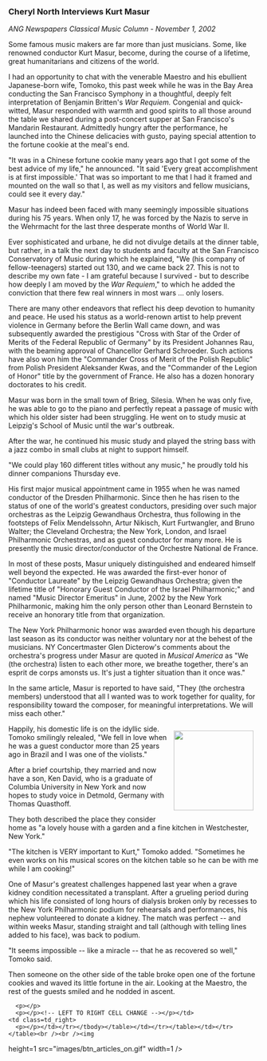 <!-- MAIN TABLE -->
<tr class="table_main" >
    <td class=td_center valign=top>
<!-- PAGE TITLE --><br /><!-- ARTICLE TITLE -->
      <h3><b>Cheryl North Interviews Kurt Masur</b></h3>
      <p></p><!-- NEWSPAPER TITLE AND DATE --><i>ANG Newspapers Classical Music 
      Column - November 1, 2002</i> 
      <p></p>
Some famous music makers are far more than just musicians. Some, like renowned conductor Kurt Masur, become, during the course of a lifetime, great humanitarians and citizens of the world.
<p></p> 
I had an opportunity to chat with the venerable Maestro and his ebullient Japanese-born wife, Tomoko, this past week while he was in the Bay Area conducting the San Francisco Symphony in a thoughtful, deeply felt interpretation of Benjamin Britten's <i>War Requiem.</i> Congenial and quick-witted, Masur responded with warmth and good spirits to all those around the table we shared during a post-concert supper at San Francisco's Mandarin Restaurant. Admittedly hungry after the performance, he launched into the Chinese delicacies with gusto, paying special attention to the fortune cookie at the meal's end.
<p></p> 
"It was in a Chinese fortune cookie many years ago that I got some of the best advice of my life," he announced. "It said 'Every great accomplishment is at first impossible.' That was so important to me that I had it framed and mounted on the wall so that I, as well as my visitors and fellow musicians, could see it every day."
<p></p>
Masur has indeed been faced with many seemingly impossible situations during his 75 years. When only 17, he was forced by the Nazis to serve in the Wehrmacht for the last three desperate months of World War II. 

Ever sophisticated and urbane, he did not divulge details at the dinner table, but rather, in a talk the next day to students and faculty at the San Francisco Conservatory of Music during which he explained, "We (his company of fellow-teenagers) started out 130, and we came back 27. This is not to describe my own fate - I am grateful because I survived - but to describe how deeply I am moved by the <i>War Requiem</i>," to which he added the conviction that there few real winners in most wars ... only losers. 
<p></p>
There are many other endeavors that reflect his deep devotion to humanity and peace. He used his status as a world-renown artist to help prevent violence in Germany before the Berlin Wall came down, and was subsequently awarded the prestigious "Cross with Star of the Order of Merits of the Federal Republic of Germany" by its President Johannes Rau, with the beaming approval of Chancellor Gerhard Schroeder. Such actions have also won him the "Commander Cross of Merit of the Polish Republic" from Polish President Aleksander Kwas, and the "Commander of the Legion of Honor" title by the government of France. He also has a dozen honorary doctorates to his credit. 
<p></p>
Masur was born in the small town of Brieg, Silesia. When he was only five, he was able to go to the piano and perfectly repeat a passage of music with which his older sister had been struggling. He went on to study music at Leipzig's School of Music until the war's outbreak.
<p></p>
After the war, he continued his music study and played the string bass with a jazz combo in small clubs at night to support himself. 

"We could play 160 different titles without any music," he proudly told his dinner companions Thursday eve.
<p></p>
His first major musical appointment came in 1955 when he was named conductor of the Dresden Philharmonic. Since then he has risen to the status of one of the world's greatest conductors, presiding over such major orchestras as the Leipzig Gewandhaus Orchestra, thus following in the footsteps of Felix Mendelssohn, Artur Nikisch, Kurt Furtwangler, and Bruno Walter; the Cleveland Orchestra; the New York, London, and Israel Philharmonic Orchestras, and as guest conductor for many more. He is presently the music director/conductor of the Orchestre National de France. 
<p></p>
In most of these posts, Masur uniquely distinguished and endeared himself well beyond the expected. He was awarded the first-ever honor of "Conductor Laureate" by the Leipzig Gewandhaus Orchestra; given the lifetime title of "Honorary Guest Conductor of the Israel Philharmonic;" and named "Music Director Emeritus" in June, 2002 by the New York Philharmonic, making him the only person other than Leonard Bernstein to receive an honorary title from that organization. 
<p></p>
The New York Philharmonic honor was awarded even though his departure last season as its conductor was neither voluntary nor at the behest of the musicians. NY Concertmaster Glen Dicterow's comments about the orchestra's progress under Masur are quoted in <i>Musical America</i> as "We (the orchestra) listen to each other more, we breathe together, there's an esprit de corps amonsts us. It's just a tighter situation than it once was."
<p></p>
In the same article, Masur is reported to have said, "They (the orchestra members) understood that all I wanted was to work together for quality, for responsibility toward the composer, for meaningful interpretations. We will miss each other."
<p></p>
<! PICTURE INSERT GOES HERE>
<img src="images/thm_masur.jpg" width="160" height="160" hspace="12" vspace="12" align="right" /> 
      
<p></p>
Happily, his domestic life is on the idyllic side. Tomoko smilingly relealed, "We fell in love when he was a guest conductor more than 25 years ago in Brazil and I was one of the violists."

After a brief courtship, they married and now have a son, Ken David, who is a graduate of Columbia University in New York and now hopes to study voice in Detmold, Germany with Thomas Quasthoff.
<p></p>
They both described the place they consider home as "a lovely house with a garden and a fine kitchen in Westchester, New York."

"The kitchen is VERY important to Kurt," Tomoko added. "Sometimes he even works on his musical scores on the kitchen table so he can be with me while I am cooking!"
<p></p>
One of Masur's greatest challenges happened last year when a grave kidney condition necessitated a transplant. After a grueling period during which his life consisted of long hours of dialysis broken only by recesses to the New York Philharmonic podium for rehearsals and performances, his nephew volunteered to donate a kidney. The match was perfect -- and within weeks Masur, standing straight and tall (although with telling lines added to his face), was back to podium. 

"It seems impossible -- like a miracle -- that he as recovered so well," Tomoko said.
<p></p>
Then someone on the other side of the table broke open one of the fortune cookies and waved its little fortune in the air. Looking at the Maestro, the rest of the guests smiled and he nodded in ascent.

      
     
      <p></p>
      <p></p><!-- LEFT TO RIGHT CELL CHANGE --></p></td>
    <td class=td_right>
      <p></p></td></tr></tbody></table></td></tr></table></td></tr></table><br /><br /><img 
height=1 src="images/btn_articles_on.gif" 
width=1 /> <img height=1 
src="images/btn_casestudies_on.gif" width=1 /> 
<img height=1 src="images/btn_cheryl_on.gif" 
width=1 /> <img height=1 
src="images/btn_cheryl_p_on.gif" width=1 /> <img 
height=1 src="images/btn_clients_on.gif" 
width=1 /> <img height=1 
src="images/btn_contact_on.gif" width=1 /> <img 
height=1 src="images/btn_history_on.gif" 
width=1 /> <img height=1 
src="images/btn_home_on.gif" width=1 /> <img 
height=1 src="images/btn_interviews_on.gif" 
width=1 /> <img height=1 
src="images/btn_resume_on.gif" width=1 /> <img 
height=1 src="images/btn_reviews_on.gif" 
width=1 /> <img height=1 
src="images/btn_services_on.gif" width=1 /> <img 
height=1 src="images/btn_warner_on.gif" 
width=1 /> <img height=1 
src="images/btn_warner_p_on.gif" width=1 /> 
<!-- EXTERNAL LINKS --></p>
<div style="left: -20px; position: absolute; top: -20px"><a 
href="http://www.dunningmarketing.com/">.</a> <a 
href="http://www.witnessamerica.com/">.</a> <a 
href="http://www.witnessamerica.com/camcorders">.</a> <a 
href="http://www.ksql.com/">.</a> <a href="http://www.ascendaviation.com/">.</a> 
<a href="http://www.echovalleysupply.com/">.</a> <a 
href="http://www.northworks.net/">.</a> <a href="http://www.attainia.com/">.</a> 
<a href="http://www.briandunning.com/">.</a> 
</div><!-- END EXTERNAL LINKS --></body></html>
